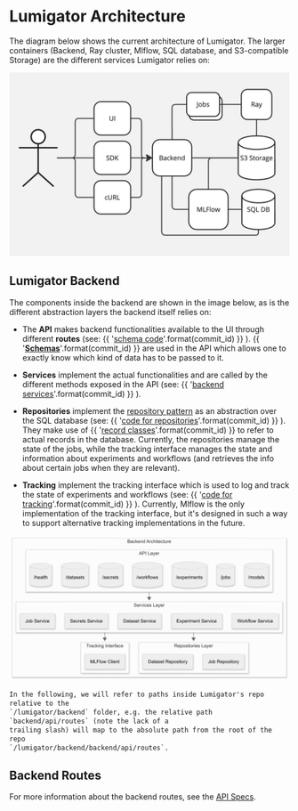 # Lumigator Architecture

The diagram below shows the current architecture of Lumigator. The larger containers (Backend, Ray
cluster, Mlflow, SQL database, and S3-compatible Storage) are the different services Lumigator relies on:

![Lumigator architecture](../../assets/lumigator-architecture.jpg)

## Lumigator Backend

The components inside the backend are shown in the image below, as is the different abstraction layers
the backend itself relies on:

* The **API** makes backend functionalities available to the UI through different **routes** (see: {{ '[schema code](https://github.com/mozilla-ai/lumigator/tree/{}/lumigator/backend/backend/api/routes)'.format(commit_id) }} ).
{{ '[**Schemas**](https://github.com/mozilla-ai/lumigator/tree/{}/lumigator/schemas)'.format(commit_id) }}
  are used in the API which allows one to exactly know which kind of data has to be passed to it.

* **Services** implement the actual functionalities and are called by the different methods exposed
  in the API (see: {{ '[backend services](https://github.com/mozilla-ai/lumigator/tree/{}/lumigator/backend/backend/services)'.format(commit_id) }} ).

* **Repositories** implement the [repository pattern](https://www.cosmicpython.com/book/chapter_02_repository.html)
  as an abstraction over the SQL database (see: {{ '[code for repositories](https://github.com/mozilla-ai/lumigator/tree/{}/lumigator/backend/backend/repositories)'.format(commit_id) }} ).
  They make use of {{ '[record classes](https://github.com/mozilla-ai/lumigator/tree/{}/lumigator/backend/backend/records)'.format(commit_id) }} to refer to actual records in the database. Currently, the repositories manage the state of the jobs, while the tracking interface manages the state and information about experiments and workflows (and retrieves the info about certain jobs when they are relevant).

* **Tracking** implement the tracking interface which is used to log and track the state of experiments and workflows (see: {{ '[code for tracking](https://github.com/mozilla-ai/lumigator/tree/{}/lumigator/backend/backend/tracking)'.format(commit_id) }} ). Currently, Mlflow is the only implementation of the tracking interface, but it's designed in such a way to support alternative tracking implementations in the future.

![Lumigator Backend](../../assets/lumigator-backend.png)

```{admonition} Notation
In the following, we will refer to paths inside Lumigator's repo relative to the
`/lumigator/backend` folder, e.g. the relative path `backend/api/routes` (note the lack of a
trailing slash) will map to the absolute path from the root of the repo
`/lumigator/backend/backend/api/routes`.
```

## Backend Routes

For more information about the backend routes, see the [API Specs](../api/index).
